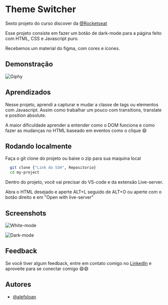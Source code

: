 # Theme Switcher


Sexto projeto do curso discover da [@Rocketseat](https://www.rocketseat.com.br)

Esse projeto consiste em fazer um botão de dark-mode para a página feito com HTML, CSS e Javascript puro.

Recebemos um material do figma, com cores e ícones.

## Demonstração


![Giphy](https://media.giphy.com/media/v1.Y2lkPTc5MGI3NjExNmEyMjRjMTYzNTcxMThiNTRlZjZlZGUxMjE5ODVhNDZjNzdiZjk4MyZjdD1n/P6qViIOg89tFDW4Mfq/giphy.gif)
## Aprendizados

Nesse projeto, aprendi a capturar e mudar a classe de tags ou elementos com Javascript. Assim como trabalhar um pouco com transitions, translate e position absolute.

A maior dificuldade aprender a entender como o DOM funciona e como fazer as mudanças no HTML baseado em eventos como o clique :smile:


## Rodando localmente

Faça o git clone do projeto ou baixe o zip para sua maquina local

```bash
  git clone {"Link do SSH", Repositorio}
  cd my-project
```

Dentro do projeto, você vai precisar do VS-code e da extensão Live-server.

Abra o HTML desejado e aperte ALT+L seguido de ALT+O ou aperte com o botão direito
e em "Open with live-server"

## Screenshots

![White-mode](https://i.ibb.co/vzGywWr/white-mode.png)

![Dark-mode](https://i.ibb.co/bH6PkdD/dark-mode.png)
## Feedback

Se você tiver algum feedback, entre em contato comigo no [LinkedIn](https://www.linkedin.com/in/alefsloan/) e aproveite para se conectar comigo :smile::smile:


## Autores

- [@alefsloan](https://github.com/AlefSloan)

